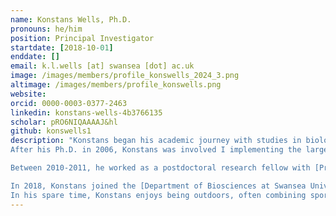 ```yaml
---
name: Konstans Wells, Ph.D.
pronouns: he/him
position: Principal Investigator
startdate: [2018-10-01]
enddate: []
email: k.l.wells [at] swansea [dot] ac.uk
image: /images/members/profile_konswells_2024_3.png
altimage: /images/members/profile_konswells.png
website:
orcid: 0000-0003-0377-2463
linkedin: konstans-wells-4b3766135
scholar: pRO6NIQAAAAJ&hl
github: konswells1
description: "Konstans began his academic journey with studies in biology and ecology at the University of Freiburg (Germany), the Australian National University (Australia), and the University of Würzburg (Germany). During this formative period, he benefitted from the guidance of [Prof. Andrew Cockburn](https://biology.anu.edu.au/people/andrew-cockburn), [Dr Martin Pfeiffer](https://www.biogeo.uni-bayreuth.de/biogeo/de/mitarbeiter/mit/mitarbeiter_detail.php?id_obj=132043), [Prof. Eduard Linsenmair](https://www.biozentrum.uni-wuerzburg.de/en/zoo3/team/linsenmair/), and the late [Prof. Elisabeth Kalko](https://en.wikipedia.org/wiki/Elisabeth_Kalko), among others. His academic path, shaped by international experience and curiosity about our natural world, led him to develop and pursue original research on the diversity, ecology, and host–parasite interactions of small mammal communities in Borneo. This work formed the foundation of his Master of Science at the University of Würzburg and his Ph.D. at the University of Ulm, and it has since evolved into long-standing collaborations with the national park authorities Sabah Parks.
After his Ph.D. in 2006, Konstans was involved I implementing the large-scale and long-term German Research platform [“Biodiversity Exploratories”](https://www.biodiversity-exploratories.de/en/) as scientific manager and research During the time, he also conducted postdoctoral research on vertebrate functional diversity, based at the University of Ulm.

Between 2010-2011, he worked as a postdoctoral research fellow with [Prof. Bob O’Hara](https://www.ntnu.edu/employees/bob.ohara) at the Senckenberg Biodiversity and Climate Research Centre, on developing hierarchical statistical models to tackle multivariate biological systems. Although the formal appointment was shortened due to personal circumstances, the collaboration continued for several years and proved formative in integrating his field-based ecological expertise with advanced statistical modelling. Other postdoctoral experience include research fellowships on modelling host-parasite interactions and eco-epidemiological dynamics at the University of Adelaide (with Dr Damien Fordham, Prof. Barry Brook, Prof. Phil Cassey) and at Griffith University (with Prof. Hamish McCallum).

In 2018, Konstans joined the [Department of Biosciences at Swansea University](https://www.swansea.ac.uk/bioscience/), where he founded the Biodiversity and Animal Health Ecology Group. The group investigates how global environmental change reshapes biodiversity, species interactions, and disease dynamics, combining field ecology with ecological modelling and laboratory work to support evidence-based conservation and planetary health strategies.
In his spare time, Konstans enjoys being outdoors, often combining sport, travel and photography with his passion for biodiversity and remote ecosystems."
---
```


 










